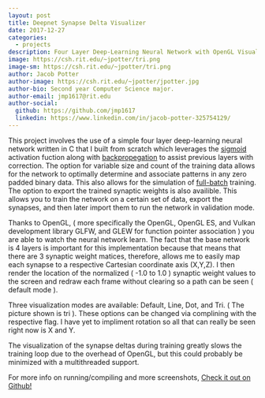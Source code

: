 ```yaml
---
layout: post
title: Deepnet Synapse Delta Visualizer
date: 2017-12-27
categories:
  - projects
description: Four Layer Deep-Learning Neural Network with OpenGL Visualization
image: https://csh.rit.edu/~jpotter/tri.png
image-sm: https://csh.rit.edu/~jpotter/tri.png
author: Jacob Potter
author-image: https://csh.rit.edu/~jpotter/jpotter.jpg
author-bio: Second year Computer Science major.
author-email: jmp1617@rit.edu
author-social:
  github: https://github.com/jmp1617
  linkedin: https://www.linkedin.com/in/jacob-potter-325754129/
---
```

This project involves the use of a simple four layer deep-learning neural network written in C that I built from scratch which leverages the [sigmoid](https://en.wikipedia.org/wiki/Sigmoid_function) activation fuction along with [backpropegation](https://en.wikipedia.org/wiki/Backpropagation) to assist previous layers with correction. The option for variable size and count of the training data allows for the network to optimally determine and associate patterns in any zero padded binary data. This also allows for the simulation of [full-batch](https://visualstudiomagazine.com/articles/2014/08/01/batch-training.aspx) training. The option to export the trained synaptic weights is also availible. This allows you to train the network on a certain set of data, export the synapses, and then later import them to run the network in validation mode.

Thanks to OpenGL, ( more specifically the OpenGL, OpenGL ES, and Vulkan development library GLFW, and GLEW for function pointer association ) you are able to watch the neural network learn. The fact that the base network is 4 layers is important for this implementation because that means that there are 3 synaptic weight matices, therefore, allows me to easily map each synapse to a respective Cartesian coordinate axis (X,Y,Z). I then render the location of the normalized ( -1.0 to 1.0 ) synaptic weight values to the screen and redraw each frame without clearing so a path can be seen ( default mode ).

Three visualization modes are available: Default, Line, Dot, and Tri. ( The picture shown is tri ). These options can be changed via complining with the respective flag. I have yet to impliment rotation so all that can really be seen right now is X and Y.

The visualization of the synapse deltas during training greatly slows the training loop due to the overhead of OpenGL, but this could probably be minimized with a multithreaded support.

For more info on running/compiling and more screenshots, [Check it out on Github!](https://github.com/jmp1617/deepnet)

